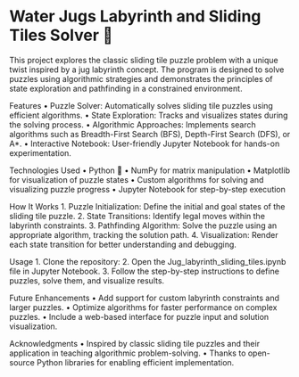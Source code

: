 # Water Jugs Labyrinth and Sliding Tiles Solver 🧩
This project explores the classic sliding tile puzzle problem with a unique twist inspired by a jug labyrinth concept. The program is designed to solve puzzles using algorithmic strategies and demonstrates the principles of state exploration and pathfinding in a constrained environment.

Features
	•	Puzzle Solver: Automatically solves sliding tile puzzles using efficient algorithms.
	•	State Exploration: Tracks and visualizes states during the solving process.
	•	Algorithmic Approaches: Implements search algorithms such as Breadth-First Search (BFS), Depth-First Search (DFS), or A*.
	•	Interactive Notebook: User-friendly Jupyter Notebook for hands-on experimentation.

Technologies Used
	•	Python 🐍
	•	NumPy for matrix manipulation
	•	Matplotlib for visualization of puzzle states
	•	Custom algorithms for solving and visualizing puzzle progress
	•	Jupyter Notebook for step-by-step execution

How It Works
	1.	Puzzle Initialization: Define the initial and goal states of the sliding tile puzzle.
	2.	State Transitions: Identify legal moves within the labyrinth constraints.
	3.	Pathfinding Algorithm: Solve the puzzle using an appropriate algorithm, tracking the solution path.
	4.	Visualization: Render each state transition for better understanding and debugging.

Usage
	1.	Clone the repository:
 	2.	Open the Jug_labyrinth_sliding_tiles.ipynb file in Jupyter Notebook.
	3.	Follow the step-by-step instructions to define puzzles, solve them, and visualize results.

Future Enhancements
	•	Add support for custom labyrinth constraints and larger puzzles.
	•	Optimize algorithms for faster performance on complex puzzles.
	•	Include a web-based interface for puzzle input and solution visualization.

Acknowledgments
	•	Inspired by classic sliding tile puzzles and their application in teaching algorithmic problem-solving.
	•	Thanks to open-source Python libraries for enabling efficient implementation.
